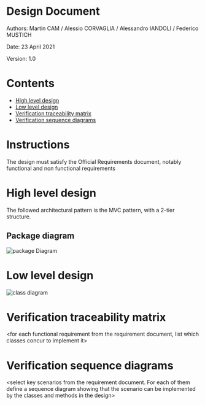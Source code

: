 # Design Document 


Authors: Martin CAM / Alessio CORVAGLIA / Alessandro IANDOLI / Federico MUSTICH

Date: 23 April 2021

Version: 1.0


# Contents

- [High level design](#package-diagram)
- [Low level design](#class-diagram)
- [Verification traceability matrix](#verification-traceability-matrix)
- [Verification sequence diagrams](#verification-sequence-diagrams)

# Instructions

The design must satisfy the Official Requirements document, notably functional and non functional requirements

# High level design 

The followed architectural pattern is the MVC pattern, with a 2-tier structure. 

## Package diagram
![package Diagram](http://www.plantuml.com/plantuml/png/SoWkIImgAStDuIf8JCvEJ4zLK7AD2ix8Br1IgEPIKE2gHOYxXtgYIN51-0fwUdOAS5akXzIy5A210000)




# Low level design

![class diagram](http://www.plantuml.com/plantuml/png/bLN1Rjiy3BxxAOoS_dz0Y_KDsYGj461OipIzxAPAR29KbZoAxc0KU_VP51DfTdPO3pNvyIC_KIAHsqWAgMjSfPsAiRx__dGCxKU5487--x_I28hWEG8EZW47P-S0TEVSwCJa2TwrHZ9szd2aCUZ2mVhq3LskkiLWEatxleMKbp4Hct14iy14ka2M_LBXAXYOHUAoNqFKQ5komPyLltNAawK-7o54AmmROmSx26YujLRrZwFv4BB70GGzSDYxGxJlofqFos3aVbwjXrKNAJISr0HZN_iCICSPa0ed89ulRgNG38v2LFeuElimgxiDrbDyzCBbPtvI3lQeV5HQ6bJ6d6ueZD7flJzWQ0HNRUlwjOqwT9vsYc0VX7GvA6awD6r7a8upNDm9TY72x3mYphZLRq3f4gP-ifVzrwvv0JnrjmFgqFzP3ndBvmHlfhGiUxc01liEAnMFMzKtuAa04OobyO9pA0aMz8pDsJ8tI-MKr_3CqvSwJEHuvyqQNWOZNwIG1-1N9JixxbhzKNN3PsFuurK3LJl4VWOq5GO7cLrin4TL3tzj0iQTOT_a9P6urR05VFQM6F218BBrGtQdg2xBKwVQoaO7cpNRgFIRc0xUmGtsEOstX7C26cvZefkr1ZEIeYxcxDFmiwPcHshKV1EZP6P_2Rror8yl8QVKWvdeTSjpokR0jGSF9cSMeo6PX4g0ZQaP6TymXQmewn0frUPtvvjFr69V2l6iDnl898e5BDh_89tBfpMIHjZUc6dqtXFst6pvrkbNebxSBEghgthnQS4pE8VBOQlEex7uV7qjb9i99Tjb5PwEYl-pBvb9hYhUSr9Qvc9-i29qMRBilYhiKZx1LJaK4fLJ50ShMI9Jrf27BZa1xS5wvPZwTneon2HXNMYsoBWGbRHRyAPht6y0)









# Verification traceability matrix

\<for each functional requirement from the requirement document, list which classes concur to implement it>











# Verification sequence diagrams 
\<select key scenarios from the requirement document. For each of them define a sequence diagram showing that the scenario can be implemented by the classes and methods in the design>

